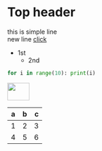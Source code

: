 # Top header
this is simple line\
new line <a href="https://github.com/" target="_blank">click</a>
- 1st
    - 2nd

```python
for i in range(10): print(i)
```

<img src="microscope.png"  width="50px" height="40px">

| a| b| c |
|--|:--:|--:|
| 1| 2| 3 |
| 4| 5| 6|
